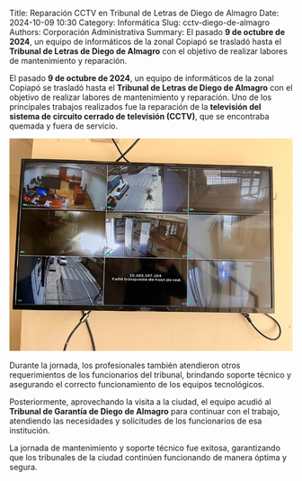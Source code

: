 Title: Reparación CCTV en Tribunal de Letras de Diego de Almagro
Date: 2024-10-09 10:30
Category: Informática
Slug: cctv-diego-de-almagro
Authors: Corporación Administrativa
Summary: El pasado **9 de octubre de 2024**, un equipo de informáticos de la zonal Copiapó se trasladó hasta el **Tribunal de Letras de Diego de Almagro** con el objetivo de realizar labores de mantenimiento y reparación.

El pasado **9 de octubre de 2024**, un equipo de informáticos de la zonal Copiapó se trasladó hasta el **Tribunal de Letras de Diego de Almagro** con el objetivo de realizar labores de mantenimiento y reparación. Uno de los principales trabajos realizados fue la reparación de la **televisión del sistema de circuito cerrado de televisión (CCTV)**, que se encontraba quemada y fuera de servicio.

![Foto-cctv](images/Pic-3.jpeg)

Durante la jornada, los profesionales también atendieron otros requerimientos de los funcionarios del tribunal, brindando soporte técnico y asegurando el correcto funcionamiento de los equipos tecnológicos.

Posteriormente, aprovechando la visita a la ciudad, el equipo acudió al **Tribunal de Garantía de Diego de Almagro** para continuar con el trabajo, atendiendo las necesidades y solicitudes de los funcionarios de esa institución.

La jornada de mantenimiento y soporte técnico fue exitosa, garantizando que los tribunales de la ciudad continúen funcionando de manera óptima y segura.
